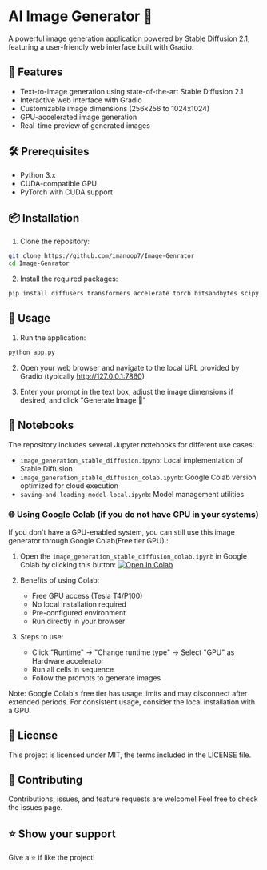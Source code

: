 # AI Image Generator 🎨

A powerful image generation application powered by Stable Diffusion 2.1, featuring a user-friendly web interface built with Gradio.

## 🌟 Features

- Text-to-image generation using state-of-the-art Stable Diffusion 2.1
- Interactive web interface with Gradio
- Customizable image dimensions (256x256 to 1024x1024)
- GPU-accelerated image generation
- Real-time preview of generated images

## 🛠️ Prerequisites

- Python 3.x
- CUDA-compatible GPU
- PyTorch with CUDA support

## 📦 Installation

1. Clone the repository:
```bash
git clone https://github.com/imanoop7/Image-Genrator
cd Image-Genrator
```

2. Install the required packages:
```bash
pip install diffusers transformers accelerate torch bitsandbytes scipy safetensors xformers
```

## 🚀 Usage

1. Run the application:
```bash
python app.py
```

2. Open your web browser and navigate to the local URL provided by Gradio (typically http://127.0.0.1:7860)

3. Enter your prompt in the text box, adjust the image dimensions if desired, and click "Generate Image 🚀"

## 📓 Notebooks

The repository includes several Jupyter notebooks for different use cases:
- `image_generation_stable_diffusion.ipynb`: Local implementation of Stable Diffusion
- `image_generation_stable_diffusion_colab.ipynb`: Google Colab version optimized for cloud execution
- `saving-and-loading-model-local.ipynb`: Model management utilities

### 🌐 Using Google Colab (if you do not have GPU in your systems)

If you don't have a GPU-enabled system, you can still use this image generator through Google Colab(Free tier GPU).:

1. Open the `image_generation_stable_diffusion_colab.ipynb` in Google Colab by clicking this button: [![Open In Colab](https://colab.research.google.com/assets/colab-badge.svg)](https://colab.research.google.com/github/imanoop7/Image-Genrator/blob/main/image_generation_stable_diffusion_colab.ipynb)

2. Benefits of using Colab:
   - Free GPU access (Tesla T4/P100)
   - No local installation required
   - Pre-configured environment
   - Run directly in your browser

3. Steps to use:
   - Click "Runtime" → "Change runtime type" → Select "GPU" as Hardware accelerator
   - Run all cells in sequence
   - Follow the prompts to generate images

Note: Google Colab's free tier has usage limits and may disconnect after extended periods. For consistent usage, consider the local installation with a GPU.

## 📄 License

This project is licensed under MIT, the terms included in the LICENSE file.

## 🤝 Contributing

Contributions, issues, and feature requests are welcome! Feel free to check the issues page.

## ⭐ Show your support

Give a ⭐️ if like the project!
